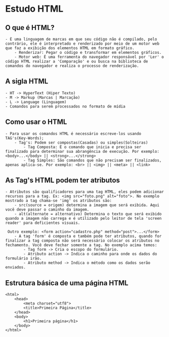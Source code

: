 # Estudo HTML
## O que é HTML?
    - É uma linguagem de marcas em que seu código não é compilado, pelo contrário, ele é interpretado e renderizado por meio de um motor web que faz a exibição dos elementos HTML em formato gráfico.
        - Renderizar: Pegar o código e transformar em elementos gráficos.
        - Motor web: É uma ferramenta do navegador responsável por 'Ler' o código HTML realizar a 'Comparação' e ou busca na biblioteca de comandos do navegador e realiza o processo de renderização.

## A sigla HTML
    - HT -> HyperText (Hiper Texto)
    - M -> Markup (Marcas | Marcação)
    - L -> Language (Linguagem)
    - Comandos para serem processados no formato de mídia

## Como usar o HTML
    - Para usar os comandos HTML é necessário escreve-los usando TAG's(Key-Words);
        - Tag's: Podem ser compostas(Casadas) ou simples(Solteiras)
            - Tag Composta: É o comando que inicia e precisa ser finalizado para determinar sua abrangência de execução. Por exemplo: <body>...</body> || <strong>...</strong>
            - Tag Simples: São comandos que não precisam ser finalizados, apenas aplica-se. Por exemplo: <br> || <img> || <meta> || <link>

## As Tag's HTML podem ter atributos
    - Atributos são qualificadores para uma tag HTML, eles podem adicionar recursos para a tag. Ex: <img src="foto.png" alt="foto">. No exemplo mostrado a tag chama-se 'img' os atributos são: 
        - src(source = origem) determina a imagem que será exibida. Aqui você deve passar o caminho da imagem.
        - alt(alternate = alternativo) Determina o texto que será exibido quando a imagem não carrega e é utilizado pelo leitor de tela 'screen reader' para deficientes visuais.

     Outro exemplo: <form action="cadastro.php" method="post">...</form>
        - A tag 'form' é composta e também pode ter atributos, quando for finalizar a tag composta não será necessário colocar os atributos no fechamento. Você deve fechar somente a tag. No exemplo acima temos:
            - Tag form -> Cria o escopo do formulário.
            - Atributo action -> Indica o caminho para onde os dados do formulário irão.
            - Atributo method -> Indica o método como os dados serão enviados.

## Estrutura básica de uma página HTML
```
<html>
    <head>
        <meta charset="utf8">
        <title>Primeira Página</title>
    </head>
    <body>
        <h1>Primeira página</h1>
    </body>
</html>
```